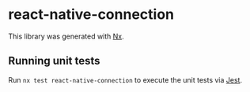 # react-native-connection

This library was generated with [Nx](https://nx.dev).

## Running unit tests

Run `nx test react-native-connection` to execute the unit tests via [Jest](https://jestjs.io).
